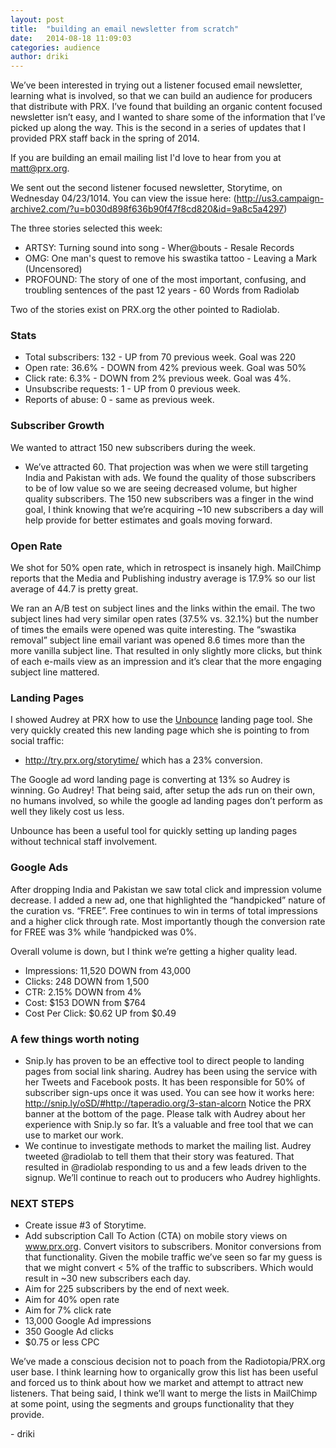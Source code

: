```yaml
---
layout: post
title:  "building an email newsletter from scratch"
date:   2014-08-18 11:09:03
categories: audience
author: driki
---
```


We’ve been interested in trying out a listener focused email newsletter, learning what is involved, so that we can build an audience for producers that distribute with PRX. I’ve found that building an organic content focused newsletter isn’t easy, and I wanted to share some of the information that I’ve picked up along the way. This is the second in a series of updates that I provided PRX staff back in the spring of 2014.

If you are building an email mailing list I'd love to hear from you at matt@prx.org.

<!--more-->

We sent out the second listener focused newsletter, Storytime, on Wednesday 04/23/1014. You can view the issue here:
(http://us3.campaign-archive2.com/?u=b030d898f636b90f47f8cd820&id=9a8c5a4297)

The three stories selected this week:

* ARTSY: Turning sound into song - Wher@bouts - Resale Records 
* OMG: One man's quest to remove his swastika tattoo - Leaving a Mark (Uncensored)
* PROFOUND: The story of one of the most important, confusing, and troubling sentences of the past 12 years - 60 Words from Radiolab

Two of the stories exist on PRX.org the other pointed to Radiolab.

### Stats
* Total subscribers: 132 - UP from 70 previous week. Goal was 220
* Open rate: 36.6% - DOWN from 42% previous week. Goal was 50%
* Click rate: 6.3% - DOWN from 2% previous week. Goal was 4%.
* Unsubscribe requests: 1 - UP from 0 previous week.
* Reports of abuse: 0 - same as previous week.

### Subscriber Growth
We wanted to attract 150 new subscribers during the week.
* We’ve attracted 60. That projection was when we were still targeting India and Pakistan with ads. We found the quality of those subscribers to be of low value so we are seeing decreased volume, but higher quality subscribers. The 150 new subscribers was a finger in the wind goal, I think knowing that we’re acquiring ~10 new subscribers a day will help provide for better estimates and goals moving forward.

### Open Rate
We shot for 50% open rate, which in retrospect is insanely high. MailChimp reports that the Media and Publishing industry average is 17.9% so our list average of 44.7 is pretty great.

We ran an A/B test on subject lines and the links within the email. The two subject lines had very similar open rates (37.5% vs. 32.1%) but the number of times the emails were opened was quite interesting. The “swastika removal” subject line email variant was opened 8.6 times more than the more vanilla subject line. That resulted in only slightly more clicks, but think of each e-mails view as an impression and it’s clear that the more engaging subject line mattered.

### Landing Pages
I showed Audrey at PRX how to use the [Unbounce](http://www.unbounce.com) landing page tool. She very quickly created this new landing page which she is pointing to from social traffic:
* http://try.prx.org/storytime/ which has a 23% conversion.

The Google ad word landing page is converting at 13% so Audrey is winning. Go Audrey! That being said, after setup the ads run on their own, no humans involved, so while the google ad landing pages don’t perform as well they likely cost us less.

Unbounce has been a useful tool for quickly setting up landing pages without technical staff involvement.

### Google Ads
After dropping India and Pakistan we saw total click and impression volume decrease. I added a new ad, one that highlighted the “handpicked” nature of the curation vs. “FREE”. Free continues to win in terms of total impressions and a higher click through rate. Most importantly though the conversion rate for FREE was 3% while ‘handpicked was 0%.

Overall volume is down, but I think we’re getting a higher quality lead.

* Impressions: 11,520 DOWN from 43,000
* Clicks: 248 DOWN from 1,500
* CTR: 2.15% DOWN from 4%
* Cost: $153 DOWN from $764
* Cost Per Click: $0.62 UP from $0.49

### A few things worth noting
* Snip.ly has proven to be an effective tool to direct people to landing pages from social link sharing. Audrey has been using the service with her Tweets and Facebook posts. It has been responsible for 50% of subscriber sign-ups once it was used. You can see how it works here: http://snip.ly/oSD/#http://taperadio.org/3-stan-alcorn Notice the PRX banner at the bottom of the page. Please talk with Audrey about her experience with Snip.ly so far. It’s a valuable and free tool that we can use to market our work.
* We continue to investigate methods to market the mailing list. Audrey tweeted @radiolab to tell them that their story was featured. That resulted in @radiolab responding to us and a few leads driven to the signup. We’ll continue to reach out to producers who Audrey highlights.

### NEXT STEPS
* Create issue #3 of Storytime.
* Add subscription Call To Action (CTA) on mobile story views on www.prx.org. Convert visitors to subscribers. Monitor conversions from that functionality. Given the mobile traffic we’ve seen so far my guess is that we might convert < 5% of the traffic to subscribers. Which would result in ~30 new subscribers each day.
* Aim for 225 subscribers by the end of next week.
* Aim for 40% open rate
* Aim for 7% click rate 
* 13,000 Google Ad impressions 
* 350 Google Ad clicks
* $0.75 or less CPC

We’ve made a conscious decision not to poach from the Radiotopia/PRX.org user base. I think learning how to organically grow this list has been useful and forced us to think about how we market and attempt to attract new listeners. That being said, I think we’ll want to merge the lists in MailChimp at some point, using the segments and groups functionality that they provide.

\- driki
